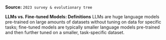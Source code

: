 **Source:** `2023 survey & evolutionary tree`

**LLMs vs. Fine-tuned Models: Definitions**
LLMs are huge language models pre-trained on large amounts of datasets without tuning on data for specific tasks; fine-tuned models are typically smaller language models pre-trained and then further tuned on a smaller, task-specific dataset.
